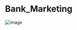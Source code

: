 # Bank_Marketing

![image](https://user-images.githubusercontent.com/29515861/189943916-1e7188f3-fc4e-498e-84fb-ae94ae6ba800.png)
